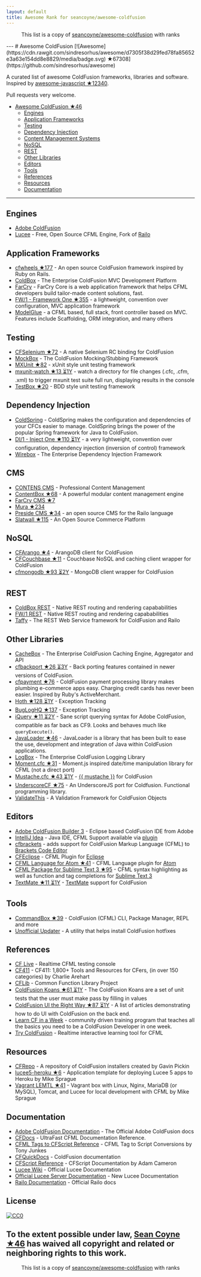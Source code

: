 ```yaml
---
layout: default
title: Awesome Rank for seancoyne/awesome-coldfusion
---
```


<p align="center">
	This list is a copy of <a href="https://github.com/seancoyne/awesome-coldfusion">seancoyne/awesome-coldfusion</a> with ranks
</p>
---
# Awesome ColdFusion [![Awesome](https://cdn.rawgit.com/sindresorhus/awesome/d7305f38d29fed78fa85652e3a63e154dd8e8829/media/badge.svg) ★67308](https://github.com/sindresorhus/awesome)

A curated list of awesome ColdFusion frameworks, libraries and software. Inspired by [awesome-javascript ★12340](https://github.com/sorrycc/awesome-javascript).

Pull requests very welcome.

* [Awesome ColdFusion ★46](https://github.com/seancoyne/awesome-coldfusion)
	* [Engines](#engines)
	* [Application Frameworks](#application-frameworks)
	* [Testing](#testing)
	* [Dependency Injection](#dependency-injection)
	* [Content Management Systems](#cms)
	* [NoSQL](#nosql)
	* [REST](#rest)
	* [Other Libraries](#other-libraries)
	* [Editors](#editors)
	* [Tools](#tools)
	* [References](#references)
	* [Resources](#resources)
	* [Documentation](#documentation)
	
----

## Engines

* [Adobe ColdFusion](http://www.adobe.com/products/coldfusion-family.html)
* [Lucee](http://lucee.org/) - Free, Open Source CFML Engine, Fork of [Railo](http://www.getrailo.org/)

## Application Frameworks

* [cfwheels ★177](https://github.com/cfwheels/cfwheels) - An open source ColdFusion framework inspired by Ruby on Rails.
* [ColdBox](http://www.coldbox.org) - The Enterprise ColdFusion MVC Development Platform
* [FarCry](http://www.farcrycore.org) - FarCry Core is a web application framework that helps CFML developers build tailor-made content solutions, fast.
* [FW/1 - Framework One ★355](https://github.com/framework-one/fw1) - a lightweight, convention over configuration, MVC application framework
* [ModelGlue](http://model-glue.com) - a CFML based, full stack, front controller based on MVC. Features include Scaffolding, ORM integration, and many others

## Testing

* [CFSelenium ★72](https://github.com/teamcfadvance/CFSelenium) - A native Selenium RC binding for ColdFusion
* [MockBox](http://wiki.coldbox.org/wiki/MockBox.cfm) - The ColdFusion Mocking/Stubbing Framework
* [MXUnit ★82](https://github.com/mxunit/mxunit) - xUnit style unit testing framework
* [mxunit-watch ★13 ⏳1Y](https://github.com/atuttle/mxunit-watch) - watch a directory for file changes (.cfc, .cfm, .xml) to trigger mxunit test suite full run, displaying results in the console
* [TestBox ★20](https://github.com/Ortus-Solutions/TestBox) - BDD style unit testing framework

## Dependency Injection

* [ColdSpring](http://www.coldspringframework.org/) - ColdSpring makes the configuration and dependencies of your CFCs easier to manage. ColdSpring brings the power of the popular Spring framework for Java to ColdFusion.
* [DI/1 - Inject One ★110 ⏳1Y](https://github.com/framework-one/di1) - a very lightweight, convention over configuration, dependency injection (inversion of control) framework
* [Wirebox](http://wiki.coldbox.org/wiki/WireBox.cfm) - The Enterprise Dependency Injection Framework

## CMS

* [CONTENS CMS](http://www.contens.com/) - Professional Content Management
* [ContentBox ★68](https://github.com/Ortus-Solutions/ContentBox) - A powerful modular content management engine
* [FarCry CMS ★7](https://github.com/farcrycore/plugin-farcrycms)
* [Mura ★234](https://github.com/blueriver/MuraCMS)
* [Preside CMS ★34](https://github.com/pixl8/Preside-CMS) - an open source CMS for the Railo language
* [Slatwall ★115](https://github.com/ten24/Slatwall) - An Open Source Commerce Platform

## NoSQL

* [CFArango ★4](https://github.com/dajester2013/CFArango) - ArangoDB client for ColdFusion
* [CFCouchbase ★11](https://github.com/Ortus-Solutions/cfcouchbase-sdk) - Couchbase NoSQL and caching client wrapper for ColdFusion
* [cfmongodb ★93 ⏳2Y](https://github.com/marcesher/cfmongodb) - MongoDB client wrapper for ColdFusion

## REST

* [ColdBox REST](http://wiki.coldbox.org/wiki/Building_Rest_APIs.cfm) - Native REST routing and rendering capababilities
* [FW/1 REST](https://github.com/framework-one/fw1/wiki/Developing-Applications-Manual#controllers-for-rest-apis) - Native REST routing and rendering capababilities
* [Taffy](http://taffy.io) - The REST Web Service framework for ColdFusion and Railo

## Other Libraries

* [CacheBox](http://wiki.coldbox.org/wiki/CacheBox.cfm) - The Enterprise ColdFusion Caching Engine, Aggregator and API
* [cfbackport ★26 ⏳3Y](https://github.com/misterdai/cfbackport) - Back porting features contained in newer versions of ColdFusion.
* [cfpayment ★76](https://github.com/ghidinelli/cfpayment) - ColdFusion payment processing library makes plumbing e-commerce apps easy. Charging credit cards has never been easier. Inspired by Ruby's ActiveMerchant.
* [Hoth ★128 ⏳1Y](https://github.com/aarongreenlee/Hoth) - Exception Tracking
* [BugLogHQ ★137](https://github.com/oarevalo/BugLogHQ) - Exception Tracking
* [iQuery ★11 ⏳2Y](https://github.com/atuttle/iquery) - Sane script querying syntax for Adobe ColdFusion, compatible as far back as CF9. Looks and behaves much like `queryExecute()`.
* [JavaLoader ★46](https://github.com/markmandel/JavaLoader) - JavaLoader is a library that has been built to ease the use, development and integration of Java within ColdFusion applications.
* [LogBox](http://wiki.coldbox.org/wiki/LogBox.cfm) - The Enterprise ColdFusion Logging Library
* [Moment.cfc ★31](https://github.com/AlumnIQ/momentcfc) - Moment.js inspired date/time manipulation library for CFML (not a direct port)
* [Mustache.cfc ★43 ⏳1Y](https://github.com/rip747/Mustache.cfc) - [{{ mustache }}](http://mustache.github.io) for ColdFusion
* [UnderscoreCF ★75](https://github.com/russplaysguitar/UnderscoreCF) - An UnderscoreJS port for Coldfusion. Functional programming library.
* [ValidateThis](http://validatethis.org) - A Validation Framework for ColdFusion Objects

## Editors

* [Adobe ColdFusion Builder 3](http://www.adobe.com/products/coldfusion-builder.html) - Eclipse based ColdFusion IDE from Adobe
* [IntelliJ Idea](http://www.jetbrains.com/idea/) - Java IDE, CFML Support available via [plugin](https://github.com/JetBrains/intellij-plugins/tree/master/CFML)
* [cfbrackets](http://cfbrackets.org) - adds support for ColdFusion Markup Language (CFML) to [Brackets Code Editor](http://brackets.io/)
* [CFEclipse](http://cfeclipse.org) - CFML Plugin for [Eclipse](http://www.eclipse.org/)
* [CFML Language for Atom ★41](https://github.com/atuttle/atom-language-cfml) - CFML Language plugin for [Atom](https://atom.io/)
* [CFML Package for Sublime Text 3 ★95](https://github.com/jcberquist/sublimetext-cfml) - CFML syntax highlighting as well as function and tag completions for [Sublime Text 3](http://www.sublimetext.com)
* [TextMate ★11 ⏳1Y](https://github.com/textmate/coldfusion.tmbundle) - [TextMate](http://macromates.com) support for ColdFusion

## Tools

* [CommandBox ★39](https://github.com/Ortus-Solutions/commandbox) - ColdFusion (CFML) CLI, Package Manager, REPL and more
* [Unofficial Updater](http://www.uu-2.info/) - A utility that helps install ColdFusion hotfixes

## References

* [CF Live](http://cflive.net) - Realtime CFML testing console
* [CF411](http://carehart.org/cf411/) - CF411: 1,800+ Tools and Resources for CFers, (in over 150 categories) by Charlie Arehart
* [CFLib](http://cflib.org/) - Common Function Library Project
* [ColdFusion Koans ★61 ⏳1Y](https://github.com/nodoherty/ColdFusion-Koans) - The ColdFusion Koans are a set of unit tests that the user must make pass by filling in values
* [ColdFusion UI the Right Way ★87 ⏳1Y](https://github.com/cfjedimaster/ColdFusion-UI-the-Right-Way) - A list of articles demonstrating how to do UI with ColdFusion on the back end.
* [Learn CF in a Week](http://www.learncfinaweek.com) - community driven training program that teaches all the basics you need to be a ColdFusion Developer in one week.
* [Try ColdFusion](http://trycf.com/) - Realtime interactive learning tool for CFML

## Resources
* [CFRepo](http://www.gpickin.com/cfrepo/) - A repository of ColdFusion installers created by Gavin Pickin
* [lucee5-heroku ★6](https://github.com/mikesprague/lucee5-heroku) - Application template for deploying Lucee 5 apps to Heroku by Mike Sprague
* [Vagrant LEMTL ★41](https://github.com/mikesprague/vagrant-lemtl) - Vagrant box with Linux, Nginx, MariaDB (or MySQL), Tomcat, and Lucee for local development with CFML by Mike Sprague

## Documentation

* [Adobe ColdFusion Documentation](https://helpx.adobe.com/coldfusion/home.html) - The Official Adobe ColdFusion docs
* [CFDocs](http://cfdocs.org/) - UltraFast CFML Documentation Reference.
* [CFML Tags to CFScript Reference](https://github.com/cfchef/cfml-tag-to-script-conversions) -  CFML Tag to Script Conversions by Tony Junkes
* [CFQuickDocs](http://cfquickdocs.com/) - ColdFusion documentation
* [CFScript Reference](https://github.com/daccfml/cfscript/blob/master/cfscript.md) -  CFScript Documentation by Adam Cameron
* [Lucee Wiki](https://bitbucket.org/lucee/lucee/wiki/Home) - Official Lucee Documentation
* [Official Lucee Server Documentation](http://docs.lucee.org/) - New Lucee Documentation
* [Railo Documentation](https://github.com/getrailo/railo/wiki) - Official Railo docs

## License

[![CC0](http://mirrors.creativecommons.org/presskit/buttons/88x31/svg/cc-zero.svg)](https://creativecommons.org/publicdomain/zero/1.0/)

To the extent possible under law, [Sean Coyne ★46](https://github.com/seancoyne/awesome-coldfusion) has waived all copyright and related or neighboring rights to this work.
---
<p align="center">
	This list is a copy of <a href="https://github.com/seancoyne/awesome-coldfusion">seancoyne/awesome-coldfusion</a> with ranks
</p>
